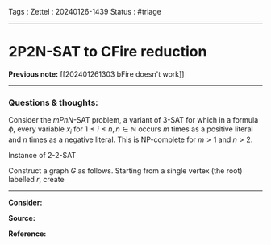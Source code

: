 Tags :
Zettel :  20240126-1439
Status : #triage 

-----

# 2P2N-SAT to CFire reduction

**Previous note:** [[202401261303 bFire doesn't work]]

-----

### Questions & thoughts:

Consider the $mPnN$-SAT problem, a variant of 3-SAT for which in a formula $\phi$, every variable $x_i$ for $1\leq i \leq n, n\in \mathbb{N}$ occurs $m$ times as a positive literal and $n$ times as a negative literal. This is NP-complete for $m>1$ and $n>2$. 


Instance of 2-2-SAT

Construct a graph $G$ as follows. Starting from a single vertex (the root) labelled $r$, create 


-----
 
**Consider:**


**Source:** 


**Reference:** 
